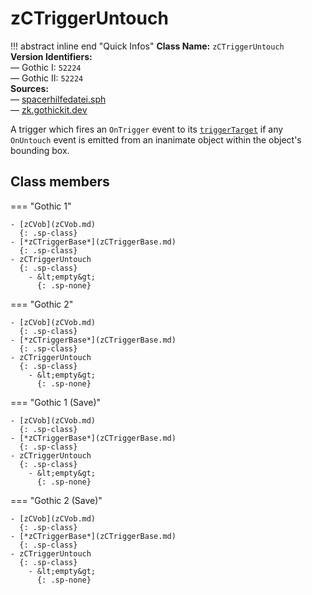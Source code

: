 # zCTriggerUntouch

!!! abstract inline end "Quick Infos"
    **Class Name:** `zCTriggerUntouch`<br/>
    **Version Identifiers:**<br />
    — Gothic I: `52224`<br/>
    — Gothic II: `52224`<br/>
    **Sources:**<br/>
    — [spacerhilfedatei.sph](https://wiki.worldofgothic.de/doku.php?id=spacer:hilfedatei)<br/>
    — [zk.gothickit.dev](https://zk.gothickit.dev/engine/objects/zCTriggerUntouch/)

A trigger which fires an `OnTrigger` event to its [`triggerTarget`](zCTriggerBase.md#triggertarget) if any `OnUntouch`
event is emitted from an inanimate object within the object's bounding box.

## Class members

=== "Gothic 1"

    - [zCVob](zCVob.md)
      {: .sp-class}
    - [*zCTriggerBase*](zCTriggerBase.md)
      {: .sp-class}
    - zCTriggerUntouch
      {: .sp-class}
        - &lt;empty&gt;
          {: .sp-none}

=== "Gothic 2"

    - [zCVob](zCVob.md)
      {: .sp-class}
    - [*zCTriggerBase*](zCTriggerBase.md)
      {: .sp-class}
    - zCTriggerUntouch
      {: .sp-class}
        - &lt;empty&gt;
          {: .sp-none}

=== "Gothic 1 (Save)"

    - [zCVob](zCVob.md)
      {: .sp-class}
    - [*zCTriggerBase*](zCTriggerBase.md)
      {: .sp-class}
    - zCTriggerUntouch
      {: .sp-class}
        - &lt;empty&gt;
          {: .sp-none}

=== "Gothic 2 (Save)"

    - [zCVob](zCVob.md)
      {: .sp-class}
    - [*zCTriggerBase*](zCTriggerBase.md)
      {: .sp-class}
    - zCTriggerUntouch
      {: .sp-class}
        - &lt;empty&gt;
          {: .sp-none}
